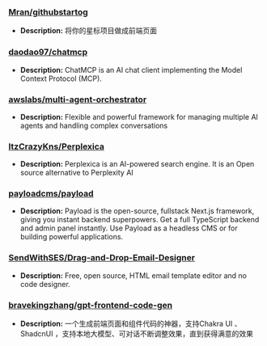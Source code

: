 ### [Mran/githubstartog](https://github.com/Mran/githubstartog)
- **Description:** 将你的星标项目做成前端页面

### [daodao97/chatmcp](https://github.com/daodao97/chatmcp)
- **Description:** ChatMCP is an AI chat client implementing the Model Context Protocol (MCP).

### [awslabs/multi-agent-orchestrator](https://github.com/awslabs/multi-agent-orchestrator)
- **Description:** Flexible and powerful framework for managing multiple AI agents and handling complex conversations

### [ItzCrazyKns/Perplexica](https://github.com/ItzCrazyKns/Perplexica)
- **Description:** Perplexica is an AI-powered search engine. It is an Open source alternative to Perplexity AI

### [payloadcms/payload](https://github.com/payloadcms/payload)
- **Description:** Payload is the open-source, fullstack Next.js framework, giving you instant backend superpowers. Get a full TypeScript backend and admin panel instantly. Use Payload as a headless CMS or for building powerful applications.

### [SendWithSES/Drag-and-Drop-Email-Designer](https://github.com/SendWithSES/Drag-and-Drop-Email-Designer)
- **Description:** Free, open source, HTML email template editor and no code designer.

### [bravekingzhang/gpt-frontend-code-gen](https://github.com/bravekingzhang/gpt-frontend-code-gen)
- **Description:** 一个生成前端页面和组件代码的神器，支持Chakra UI 、ShadcnUI ，支持本地大模型、可对话不断调整效果，直到获得满意的效果

